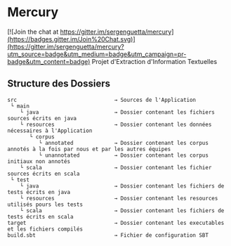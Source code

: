 # Mercury

[![Join the chat at https://gitter.im/sergenguetta/mercury](https://badges.gitter.im/Join%20Chat.svg)](https://gitter.im/sergenguetta/mercury?utm_source=badge&utm_medium=badge&utm_campaign=pr-badge&utm_content=badge)
Projet d'Extraction d'Information Textuelles

    
## Structure des Dossiers
```
src                               → Sources de l'Application
 └ main          
    └ java                        → Dossier contenant les fichiers sources écrits en java
    └ resources                   → Dossier contenant les données nécessaires à l'Application
       └ corpus                  
          └ annotated             → Dossier contenant les corpus annotés à la fois par nous et par les autres équipes 
          └ unannotated           → Dossier contenant les corpus initiaux non annotés 
    └ scala                       → Dossier contenant les fichier sources écrits en scala
 └ test                   
    └ java                        → Dossier contenant les fichiers de tests écrits en java
    └ resources                   → Dossier contenant les resources utilisés pours les tests
    └ scala                       → Dossier contenant les fichiers de tests écrits en scala
target                            → Dossier contenant les executables et les fichiers compilés
build.sbt                         → Fichier de configuration SBT
```